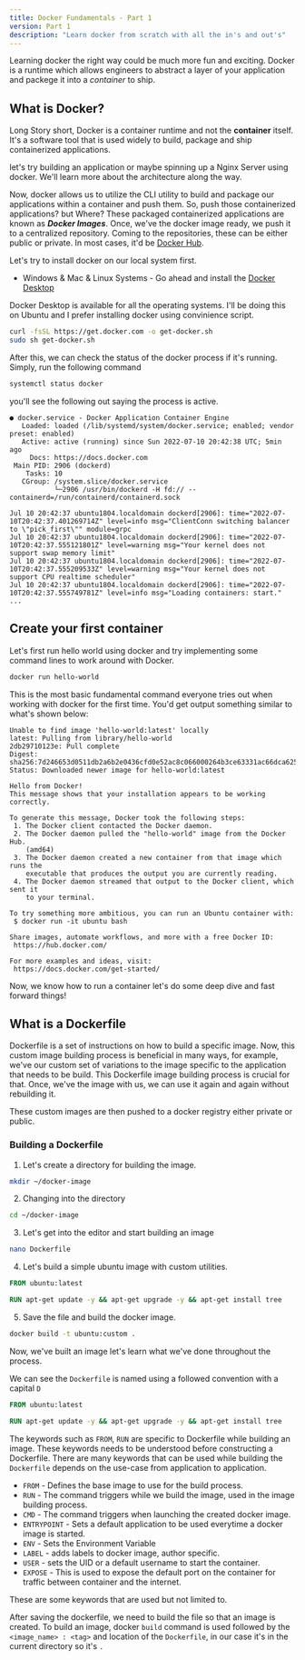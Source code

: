 ```yaml
---
title: Docker Fundamentals - Part 1
version: Part 1
description: "Learn docker from scratch with all the in's and out's"
---
```


Learning docker the right way could be much more fun and exciting. Docker is a runtime which allows engineers to abstract a layer of your application and packege it into a *container* to ship.

## What is Docker?

Long Story short, Docker is a container runtime and not the **container** itself. It's a software tool that is used widely to build, package and ship containerized applications.

let's try building an application or maybe spinning up a Nginx Server using docker. We'll learn more about the architecture along the way.

Now, docker allows us to utilize the CLI utility to build and package our applications within a container and push them. So, push those containerized applications? but Where? These packaged containerized applications are known as ***Docker Images***. Once, we've the docker image ready, we push it to a centralized repository. Coming to the repositories, these can be either public or private. In most cases, it'd be [Docker Hub](https://hub.docker.com/).

Let's try to install docker on our local system first.
- Windows & Mac & Linux Systems - Go ahead and install the [Docker Desktop](https://www.docker.com/products/docker-desktop/)

Docker Desktop is available for all the operating systems. I'll be doing this on Ubuntu and I prefer installing docker using convinience script. 

```bash
curl -fsSL https://get.docker.com -o get-docker.sh
sudo sh get-docker.sh
```
After this, we can check the status of the docker process if it's running. Simply, run the following command

```bash
systemctl status docker
```
you'll see the following out saying the process is active.

```output
● docker.service - Docker Application Container Engine
   Loaded: loaded (/lib/systemd/system/docker.service; enabled; vendor preset: enabled)
   Active: active (running) since Sun 2022-07-10 20:42:38 UTC; 5min ago
     Docs: https://docs.docker.com
 Main PID: 2906 (dockerd)
    Tasks: 10
   CGroup: /system.slice/docker.service
           └─2906 /usr/bin/dockerd -H fd:// --containerd=/run/containerd/containerd.sock

Jul 10 20:42:37 ubuntu1804.localdomain dockerd[2906]: time="2022-07-10T20:42:37.401269714Z" level=info msg="ClientConn switching balancer to \"pick_first\"" module=grpc
Jul 10 20:42:37 ubuntu1804.localdomain dockerd[2906]: time="2022-07-10T20:42:37.555121801Z" level=warning msg="Your kernel does not support swap memory limit"
Jul 10 20:42:37 ubuntu1804.localdomain dockerd[2906]: time="2022-07-10T20:42:37.555209533Z" level=warning msg="Your kernel does not support CPU realtime scheduler"
Jul 10 20:42:37 ubuntu1804.localdomain dockerd[2906]: time="2022-07-10T20:42:37.555749781Z" level=info msg="Loading containers: start."
...
```

## Create your first container

Let's first run hello world using docker and try implementing some command lines to work around with Docker.

```bash
docker run hello-world
```

This is the most basic fundamental command everyone tries out when working with docker for the first time. You'd get output something similar to what's shown below:
```output
Unable to find image 'hello-world:latest' locally
latest: Pulling from library/hello-world
2db29710123e: Pull complete
Digest: sha256:7d246653d0511db2a6b2e0436cfd0e52ac8c066000264b3ce63331ac66dca625
Status: Downloaded newer image for hello-world:latest

Hello from Docker!
This message shows that your installation appears to be working correctly.

To generate this message, Docker took the following steps:
 1. The Docker client contacted the Docker daemon.
 2. The Docker daemon pulled the "hello-world" image from the Docker Hub.
    (amd64)
 3. The Docker daemon created a new container from that image which runs the
    executable that produces the output you are currently reading.
 4. The Docker daemon streamed that output to the Docker client, which sent it
    to your terminal.

To try something more ambitious, you can run an Ubuntu container with:
 $ docker run -it ubuntu bash

Share images, automate workflows, and more with a free Docker ID:
 https://hub.docker.com/

For more examples and ideas, visit:
 https://docs.docker.com/get-started/
```

Now, we know how to run a container let's do some deep dive and fast forward things!

## What is a Dockerfile

Dockerfile is a set of instructions on how to build a specific image. Now, this custom image building process is beneficial in many ways, for example, we've our custom set of variations to the image specific to the application that needs to be build. This Dockerfile image building process is crucial for that. Once, we've the image with us, we can use it again and again without rebuilding it. 

These custom images are then pushed to a docker registry either private or public.

### Building a Dockerfile

1. Let's create a directory for building the image.
```bash
mkdir ~/docker-image
```

2. Changing into the directory
```bash
cd ~/docker-image
```

3. Let's get into the editor and start building an image
```bash
nano Dockerfile
```

4. Let's build a simple ubuntu image with custom utilities.
```Dockerfile
FROM ubuntu:latest

RUN apt-get update -y && apt-get upgrade -y && apt-get install tree
```

5. Save the file and build the docker image.
```bash
docker build -t ubuntu:custom .
```

Now, we've built an image let's learn what we've done throughout the process.

We can see the `Dockerfile` is named using a followed convention with a capital `D`

```Dockerfile
FROM ubuntu:latest

RUN apt-get update -y && apt-get upgrade -y && apt-get install tree
```
The keywords such as `FROM`, `RUN` are specific to Dockerfile while building an image. These keywords needs to be understood before constructing a Dockerfile. There are many keywords that can be used while building the `Dockerfile` depends on the use-case from application to application.

- `FROM` - Defines the base image to use for the build process.
- `RUN` - The command triggers while we build the image, used in the image building process.
- `CMD` - The command triggers when launching the created docker image.
- `ENTRYPOINT` - Sets a default application to be used everytime a docker image is started.
- `ENV` - Sets the Environment Variable
- `LABEL` - adds labels to docker image, author specific.
- `USER` - sets the UID or a default username to start the container.
- `EXPOSE` - This is used to expose the default port on the container for traffic between container and the internet.

These are some keywords that are used but not limited to.
 
After saving the dockerfile, we need to build the file so that an image is created. To build an image, docker `build` command is used followed by the `<image_name> : <tag>` and location of the `Dockerfile`, in our case it's in the current directory so it's `.`